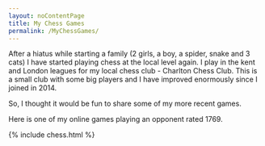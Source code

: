```yaml
---
layout: noContentPage
title: My Chess Games
permalink: /MyChessGames/
---
```

After a hiatus while starting a family (2 girls, a boy, a spider, snake and 3 cats) I have started playing chess at the local level again.  I play in the kent and London leagues for my local chess club - Charlton Chess Club.  This is a small club with some big players and I have improved enormously since I joined in 2014.

So, I thought it would be fun to share some of my more recent games.

Here is one of my online games playing an opponent rated 1769.

{% include chess.html %}
